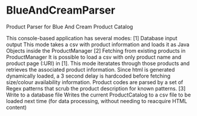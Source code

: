 # BlueAndCreamParser
Product Parser for Blue And Cream Product Catalog

This console-based application has several modes:
[1] Database input output
This mode takes a csv with product information and loads it as Java Objects inside the ProductManager
[2] Fetching from existing products in ProductManager
It is possible to load a csv with only product name and product page (:URI) in [1]. This mode iteratates through those products and
retrieves the associated product information. Since html is generated dynamically loaded, a 3 second delay is hardcoded before fetching
size/colour availability information. Product codes are parsed by a set of Regex patterns that scrub the product description for known patterns.
[3] Write to a database file
Writes the current ProductCatalog to a csv file to be loaded next time (for data processing, without needing to reacquire HTML content)
